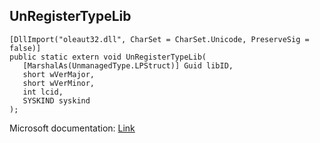 ## UnRegisterTypeLib

```
[DllImport("oleaut32.dll", CharSet = CharSet.Unicode, PreserveSig = false)]
public static extern void UnRegisterTypeLib(
   [MarshalAs(UnmanagedType.LPStruct)] Guid libID,
   short wVerMajor,
   short wVerMinor,
   int lcid,
   SYSKIND syskind
);
```

Microsoft documentation: [Link](https://docs.microsoft.com/en-us/windows/win32/api/oleauto/nf-oleauto-unregistertypelib)
